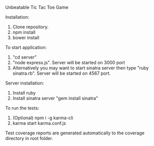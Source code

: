 Unbeatable Tic Tac Toe Game

Installation:

1. Clone repository.
2. npm install
3. bower install

To start application:
1. "cd server"
2. "node express.js". Server will be started on 3000 port
3. Alternatively you may want to start sinatra server then type "ruby sinatra.rb".
Server will be started on 4567 port.

Server installation:
1. Install ruby
2. Install sinatra server "gem install sinatra"



To run the tests:
1. (Optional) npm i -g karma-cli
2. karma start karma.conf.js

Test coverage reports are generated automatically to the coverage directory in root folder.